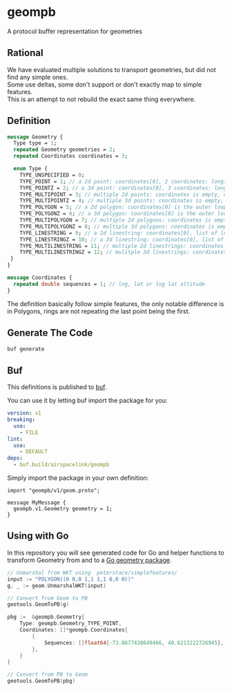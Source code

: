 # geompb
A protocol buffer representation for geometries


## Rational
We have evaluated multiple solutions to transport geometries, but did not find any simple ones.  
Some use deltas, some don't support or don't exactly map to simple features.  
This is an attempt to not rebuild the exact same thing everywhere.

## Definition
```protobuf
message Geometry {
  Type type = 1;
  repeated Geometry geometries = 2;
  repeated Coordinates coordinates = 3;

  enum Type {
    TYPE_UNSPECIFIED = 0;
    TYPE_POINT = 1; // a 2d point: coordinates[0], 2 coordinates: longitude, latitude
    TYPE_POINTZ = 2; // a 3d point: coordinates[0], 3 coordinates: longitude, latitude, altitude
    TYPE_MULTIPOINT = 3; // multiple 2d points: coordinates is empty, use geometries with POINT types 
    TYPE_MULTIPOINTZ = 4; // multiple 3d points: coordinates is empty, use geometries with POINTZ types 
    TYPE_POLYGON = 5; // a 2d polygon: coordinates[0] is the outer loop must be CCW, first point is automatically the last point as well, coordinates[0:] are holes must be CW 
    TYPE_POLYGONZ = 6; // a 3d polygon: coordinates[0] is the outer loop must be CCW, first point is automatically the last point as well, coordinates[0:] are holes must be CW 
    TYPE_MULTIPOLYGON = 7; // multiple 2d polygons: coordinates is empty, use geometries with POLYGON types
    TYPE_MULTIPOLYGONZ = 8; // multiple 3d polygons: coordinates is empty, use geometries with POLYGONZ types
    TYPE_LINESTRING = 9; // a 2d linestring: coordinates[0], list of longitude, latitude
    TYPE_LINESTRINGZ = 10; // a 3d linestring: coordinates[0], list of longitude, latitude, altitude
    TYPE_MULTILINESTRING = 11; // multiple 2d linestrings: coordinates is empty, use geometries with LINESTRING types
    TYPE_MULTILINESTRINGZ = 12; // mulitple 3d linestrings: coordinates is empty, use geometries with LINESTRINGZ types
 }
}

message Coordinates {
  repeated double sequences = 1; // lng, lat or lng lat altitude
}
```

The definition basically follow simple features, the only notable difference is in Polygons, rings are not repeating the last point being the first.

## Generate The Code

```sh
buf generate
```

## Buf

This definitions is published to [buf](https://buf.build/airspacelink/geompb).

You can use it by letting buf import the package for you:

```yaml
version: v1
breaking:
  use:
    - FILE
lint:
  use:
    - DEFAULT
deps:
  - buf.build/airspacelink/geompb
```

Simply import the package in your own definition:

```protocolbuffer
import "geompb/v1/geom.proto";

message MyMessage {
  geompb.v1.Geometry geometry = 1;
}

```

## Using with Go
In this repository you will see generated code for Go and helper functions to transform Geometry from and to a [Go geometry package](https://github.com/peterstace/simplefeatures).

```go
// Unmarshal from WKT using  peterstace/simplefeatures/
input := "POLYGON((0 0,0 1,1 1,1 0,0 0))"
g, _ := geom.UnmarshalWKT(input)

// Convert from Geom to PB
geotools.GeomToPB(g)

pbg :=  &geompb.Geometry{
	Type: geompb.Geometry_TYPE_POINT,
	Coordinates: []*geompb.Coordinates{
		{
			Sequences: []float64{-73.8677438649466, 40.6213222726945},
		},
	}
}

// Convert from PB to Geom
geotools.GeomToPB(pbg)
```
